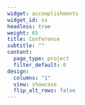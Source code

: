 ```yaml
---
widget: accomplishments
widget_id: ss
headless: true
weight: 65
title: Conference
subtitle: ""
content:
  page_type: project
  filter_default: 0
design:
  columns: "1"
  view: showcase
  flip_alt_rows: false
---
```

